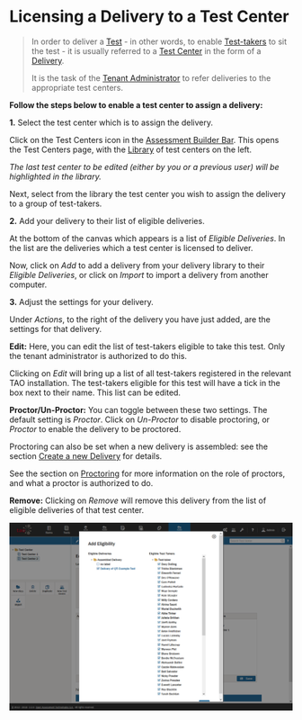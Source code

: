 <!--
created_at: 2018-11-06
authors:         
    - "Catherine Pease"
--> 

# Licensing a Delivery to a Test Center


> In order to deliver a [Test](../appendix/glossary.md#test) - in other words, to enable [Test-takers](../appendix/glossary.md#test-taker) to sit the test - it is usually referred to a [Test Center](../appendix/glossary.md#test-center) in the form of a [Delivery](../appendix/glossary.md#delivery).
> 
> It is the task of the [Tenant Administrator](../appendix/glossary.md#tenant-administrator) to refer deliveries to the appropriate test centers. 

**Follow the steps below to enable a test center to assign a delivery:**

**1.** Select the test center which is to assign the delivery.
 
Click on the Test Centers icon in the [Assessment Builder Bar](../appendix/glossary.md#assessment-builder-bar). This opens the Test Centers page, with the [Library](../appendix/glossary.md#library) of test centers on the left. 

*The last test center to be edited (either by you or a previous user) will be highlighted in the library.*

Next, select from the library the test center you wish to assign the delivery to a group of test-takers. 

**2.** Add your delivery to their list of eligible deliveries.

At the bottom of the canvas which appears is a list of *Eligible Deliveries*. In the list are the deliveries which a test center is licensed to deliver.

Now, click on *Add* to add a delivery from your delivery library to their *Eligible Deliveries*, or click on *Import* to import a delivery from another computer.

**3.** Adjust the settings for your delivery.

Under *Actions*, to the right of the delivery you have just added, are the settings for that delivery.

**Edit:** Here, you can edit the list of test-takers eligible to take this test. Only the tenant administrator is authorized to do this. 

Clicking on *Edit* will bring up a list of all test-takers registered in the relevant TAO installation. The test-takers eligible for this test will have a tick in the box next to their name. This list can be edited. 


**Proctor/Un-Proctor:** You can toggle between these two settings. The default setting is *Proctor*. Click on *Un-Proctor* to disable proctoring, or *Proctor* to enable the delivery to be proctored. 

Proctoring can also be set when a new delivery is assembled: see the section [Create a new Delivery](../deliveries/create-a-new.delivery.md) for details.

See the section on [Proctoring](../test-centers/proctoring.md) for more information on the role of proctors, and what a proctor is authorized to do.

**Remove:** Clicking on *Remove* will remove this delivery from the list of eligible deliveries of that test center.

![Licensing a Delivery to a Test Center](../resources/backend/test-centers/new-test-center/tree-item.png)
